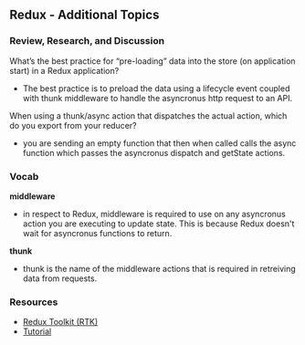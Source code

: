 ## Redux - Additional Topics

### Review, Research, and Discussion
What’s the best practice for “pre-loading” data into the store (on application start) in a Redux application?
- The best practice is to preload the data using a lifecycle event coupled with thunk middleware to handle the asyncronus http request to an API.

When using a thunk/async action that dispatches the actual action, which do you export from your reducer?
- you are sending an empty function that then when called calls the async function which passes the asyncronus dispatch and getState actions.

### Vocab
**middleware**
- in respect to Redux, middleware is required to use on any asyncronus action you are executing to update state. This is because Redux doesn't wait for asyncronus functions to return.

**thunk**
- thunk is the name of the middleware actions that is required in retreiving data from requests. 

### Resources
- [Redux Toolkit (RTK)](https://redux-toolkit.js.org/)
- [Tutorial](https://redux-toolkit.js.org/tutorials/intermediate-tutorial)